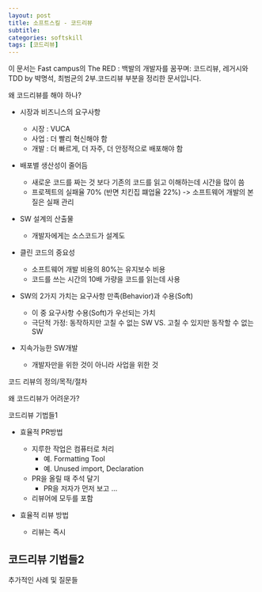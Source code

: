 ```yaml
---
layout: post
title: 소프트스킬 - 코드리뷰
subtitle: 
categories: softskill
tags: [코드리뷰]
---
```


이 문서는 Fast campus의 The RED : 백발의 개발자를 꿈꾸며: 코드리뷰, 레거시와 TDD by 뱍명석, 최범균의 2부.코드리뷰 부분을 정리한 문서입니다.


왜 코드리뷰를 해야 하나?
  - 시장과 비즈니스의 요구사항
    - 시장 : VUCA
    - 사업 : 더 빨리 혁신해야 함
    - 개발 : 더 빠르게, 더 자주, 더 안정적으로 배포해야 함
  
  - 배포별 생산성이 줄어듬
    - 새로운 코드를 짜는 것 보다 기존의 코드를 읽고 이해하는데 시간을 많이 씀
    - 프로젝트의 실패율 70% (반면 치킨집 퍠업율 22%) -> 소프트웨어 개발의 본질은 실패 관리
  
  - SW 설계의 산출물
    - 개발자에게는 소스코드가 설계도

  - 클린 코드의 중요성
    - 소프트웨어 개발 비용의 80%는 유지보수 비용
    - 코드를 쓰는 시간의 10배 가량을 코드를 읽는데 사용 

  - SW의 2가지 가치는 요구사항 만족(Behavior)과 수용(Soft)
    - 이 중 요구사항 수용(Soft)가 우선되는 가치
    - 극단적 가정: 동작하지만 고칠 수 없는 SW VS. 고칠 수 있지만 동작할 수 없는 SW
  
  - 지속가능한 SW개발
    - 개발자만을 위한 것이 아니라 사업을 위한 것



코드 리뷰의 정의/목적/절차



왜 코드리뷰가 어려운가?



코드리뷰 기법들1
  - 효율적 PR방법
    - 지루한 작업은 컴퓨터로 처리
      - 예. Formatting Tool
      - 예. Unused import, Declaration
    - PR을 올릴 때 주석 달기
      - PR을 저자가 먼저 보고 ...
    - 리뷰어에 모두를 포함

  - 효율적 리뷰 방법
    - 리뷰는 즉시 



코드리뷰 기법들2
  - 



추가적인 사례 및 질문들







